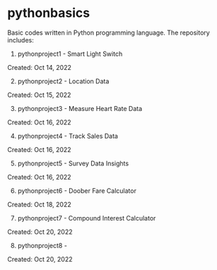 # pythonbasics

Basic codes written in Python programming language. The repository includes:

1. pythonproject1 - Smart Light Switch

Created: Oct 14, 2022

2. pythonproject2 - Location Data

Created: Oct 15, 2022

3. pythonproject3 - Measure Heart Rate Data

Created: Oct 16, 2022

4. pythonproject4 - Track Sales Data

Created: Oct 16, 2022

5. pythonproject5 - Survey Data Insights

Created: Oct 16, 2022

6. pythonproject6 - Doober Fare Calculator

Created: Oct 18, 2022

7. pythonproject7 - Compound Interest Calculator

Created: Oct 20, 2022

8. pythonproject8 - 

Created: Oct 20, 2022
